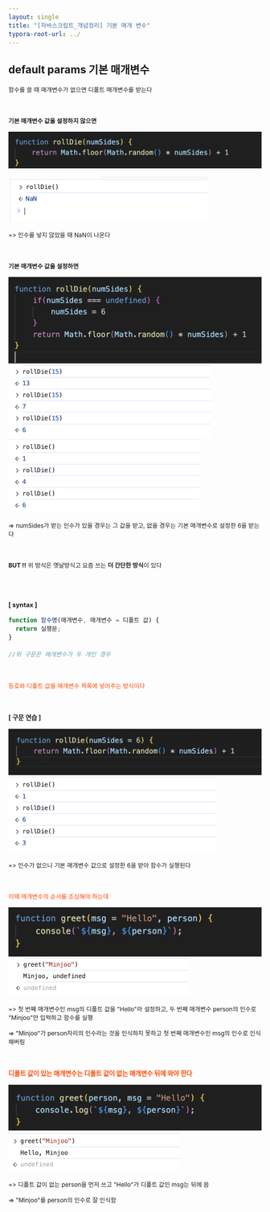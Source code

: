 ```yaml
---
layout: single
title: "[자바스크립트_개념정리] 기본 매개 변수"
typora-root-url: ../
---
```






## default params   기본 매개변수



<span style="font-size:85%">함수를 쓸 때 매개변수가 없으면 디폴트 매개변수를 받는다</span>

<br>

**<span style="font-size:85%">기본 매개변수 값을 설정하지 않으면</span>**

![image-20240420120304436](/images/2024-04-19-default_params/image-20240420120304436.png)

<img src="/images/2024-04-19-default_params/image-20240420120317715.png" alt="image-20240420120317715" style="zoom:50%;" />

<span style="font-size:85%">=> 인수를 넣지 않았을 때 NaN이 나온다</span>



<br>

**<span style="font-size:85%">기본 매개변수 값을 설정하면</span>**

<img src="/images/2024-04-19-default_params/image-20240420120401443.png" alt="image-20240420120401443" style="zoom:50%;" />

<img src="/images/2024-04-19-default_params/image-20240420123448389.png" alt="image-20240420123448389" style="zoom:50%;" />

<img src="/images/2024-04-19-default_params/image-20240420123343217.png" alt="image-20240420123343217" style="zoom:50%;" />

<span style="font-size:85%">=> numSides가 받는 인수가 있을 경우는 그 값을 받고, 없을 경우는 기본 매개변수로 설정한 6을 받는다</span>

<br>

<span style="font-size:85%">**BUT !!** 위 방식은 옛날방식고 요즘 쓰는 **더 간단한 방식**이 있다</span>

<br>

<br>

<span style="font-size:90%; font-weight:bold">[ syntax ]</span>

```javascript
function 함수명(매개변수, 매개변수 = 디폴트 값) {
  return 실행문;
}

//위 구문은 매개변수가 두 개인 경우
```

<br>

<span style="font-size:85%; color:orangered">등호와 디폴트 값을 매개변수 목록에 넣어주는 방식이다</span>

<br>

<span style="font-size:90%; font-weight:bold">[ 구문 연습 ]</span>

<img src="/images/2024-04-19-default_params/image-20240420124845156.png" alt="image-20240420124845156" style="zoom:50%;" />

<img src="/images/2024-04-19-default_params/image-20240420124908267.png" alt="image-20240420124908267" style="zoom:50%;" />

<span style="font-size:85%">=> 인수가 없으니 기본 매개변수 값으로 설정한 6을 받아 함수가 실행된다</span>

<br>

<span style="font-size:85%; color:orangered">이때 매개변수의 순서를 조심해야 하는데</span>



<img src="/images/2024-04-19-default_params/image-20240420125453669.png" alt="image-20240420125453669" style="zoom:50%;" />

<img src="/images/2024-04-19-default_params/image-20240420143942949.png" alt="image-20240420143942949" style="zoom:50%;" />

<span style="font-size:85%">=> 첫 번째 매개변수인 msg의 디폴트 값을 "Hello"라 설정하고, 두 번째 매개변수 person의 인수로 "Minjoo"만 입력하고 함수를 실행</span>

<span style="font-size:85%">=> "Minjoo"가 person자리의 인수라는 것을 인식하지 못하고 첫 번째 매개변수인 msg의 인수로 인식해버림</span>

<br>



<span style="font-size:90%; color:orangered; font-weight:bold">디폴트 값이 있는 매개변수는 디폴트 값이 없는 매개변수 뒤에 와야 한다</span>



<img src="/images/2024-04-19-default_params/image-20240420145608222.png" alt="image-20240420145608222" style="zoom:50%;" />

<img src="/images/2024-04-19-default_params/image-20240420145621427.png" alt="image-20240420145621427" style="zoom:50%;" />

<span style="font-size:85%">=> 디폴트 값이 없는 person을 먼저 쓰고 "Hello"가 디폴트 값인 msg는 뒤에 씀</span>

<span style="font-size:85%">=> "Minjoo"를 person의 인수로 잘 인식함</span>